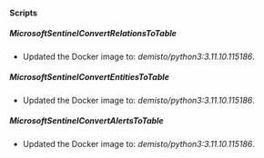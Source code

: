 
#### Scripts

##### MicrosoftSentinelConvertRelationsToTable

- Updated the Docker image to: *demisto/python3:3.11.10.115186*.
##### MicrosoftSentinelConvertEntitiesToTable

- Updated the Docker image to: *demisto/python3:3.11.10.115186*.
##### MicrosoftSentinelConvertAlertsToTable

- Updated the Docker image to: *demisto/python3:3.11.10.115186*.
